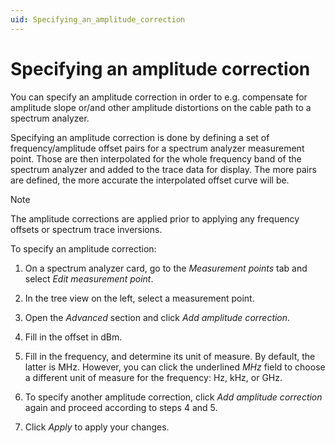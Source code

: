 ```yaml
---
uid: Specifying_an_amplitude_correction
---
```


# Specifying an amplitude correction

You can specify an amplitude correction in order to e.g. compensate for amplitude slope or/and other amplitude distortions on the cable path to a spectrum analyzer.

Specifying an amplitude correction is done by defining a set of frequency/amplitude offset pairs for a spectrum analyzer measurement point. Those are then interpolated for the whole frequency band of the spectrum analyzer and added to the trace data for display. The more pairs are defined, the more accurate the interpolated offset curve will be.

> [!NOTE]
> The amplitude corrections are applied prior to applying any frequency offsets or spectrum trace inversions.

To specify an amplitude correction:

1. On a spectrum analyzer card, go to the *Measurement points* tab and select *Edit measurement point*.

1. In the tree view on the left, select a measurement point.

1. Open the *Advanced* section and click *Add amplitude correction*.

1. Fill in the offset in dBm.

1. Fill in the frequency, and determine its unit of measure. By default, the latter is MHz. However, you can click the underlined *MHz* field to choose a different unit of measure for the frequency: Hz, kHz, or GHz.

1. To specify another amplitude correction, click *Add amplitude correction* again and proceed according to steps 4 and 5.

1. Click *Apply* to apply your changes.
